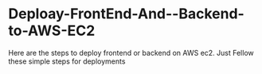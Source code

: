 # Deploay-FrontEnd-And--Backend-to-AWS-EC2
Here are the steps to deploy frontend or backend on AWS ec2.
Just Fellow these simple steps for deployments
